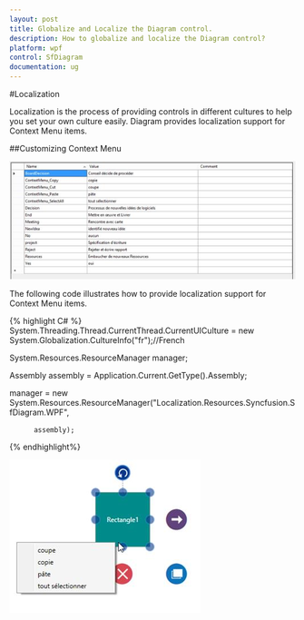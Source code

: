 ```yaml
---
layout: post
title: Globalize and Localize the Diagram control.
description: How to globalize and localize the Diagram control?
platform: wpf
control: SfDiagram
documentation: ug
---
```


#Localization

Localization is the process of providing controls in different cultures to help you set your own culture easily. Diagram provides localization support for Context Menu items.

##Customizing Context Menu

![](Localization_images\Localization_img1.jpeg)

The following code illustrates how to provide localization support for Context Menu items.


{% highlight C# %}
System.Threading.Thread.CurrentThread.CurrentUICulture = new System.Globalization.CultureInfo("fr");//French

System.Resources.ResourceManager manager;

Assembly assembly = Application.Current.GetType().Assembly;

manager = new System.Resources.ResourceManager("Localization.Resources.Syncfusion.SfDiagram.WPF", 

          assembly);

{% endhighlight%}

![](Localization_images\Localization_img2.jpeg)

